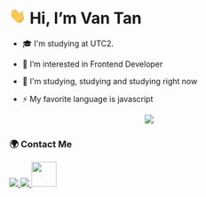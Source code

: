 <!--<img align='right' width=200 src="assets/undraw_feeling_proud.svg"> -->



# <img src="https://raw.githubusercontent.com/ABSphreak/ABSphreak/master/gifs/Hi.gif" width="30px"> Hi, I’m Van Tan

- 🎓 I'm studying at UTC2.

- 👀 I’m interested in Frontend Developer

- 🌱 I'm studying, studying and studying right now

- ⚡ My favorite language is javascript



<!-- 
I am **Web Developer**.

- 🔭 I'm currently working with [TypeScript](https://www.typescriptlang.org/), [Angular](https://angular.io/), [React](https://reactjs.org/) / [Next.js](https://nextjs.org/) and [NodeJS](https://nodejs.org/en/);
- 🌱 I'm currently learning [React Native](https://reactnative.dev/) and [AWS](https://aws.amazon.com/);
- 😄 I have a lot of hobbies like: 🎶 listen to music, 🧑‍🍳 cook, 🎮 play chess and CSGO...-->

<!-- - **Portfolio:** x0n4d0.dev/portifolio -->
<!-- - **Blog:** x0n4d0.dev/blog -->
<!-- <div>
<img height="180em" src="https://github-readme-stats.vercel.app/api?username=x0n4d0&show_icons=true&theme=dracula&include_all_commits=true&count_private=true"/>
<img height="180em" src="https://github-readme-stats.vercel.app/api/top-langs/?username=x0n4d0&layout=compact&langs_count=16&theme=dracula"/>
</div>-->
<!-- 
### **Some languages ​​/ technologies and tools:**

<code><img alt="JavaScript" title="JavScript" height="40" src="https://raw.githubusercontent.com/github/explore/80688e429a7d4ef2fca1e82350fe8e3517d3494d/topics/javascript/javascript.png"></code>
<code><img alt="TypeScript" title="TypeScript" height="40" src="https://user-images.githubusercontent.com/38081852/87239831-f8f7b100-c3e9-11ea-92df-5d7c8c4458d2.png"></code>
<code><img alt="CSS" title="CSS" height="50" src="https://user-images.githubusercontent.com/38081852/87240029-0f067100-c3ec-11ea-8075-74e821ece9c0.png"></code>
<code><img alt="HTML" title="HTML" height="50" src="https://user-images.githubusercontent.com/38081852/87240030-0f9f0780-c3ec-11ea-8370-829ea755b6e9.png"></code>
<code><img alt="React / React Native" title="React / React Native" height="45" src="https://raw.githubusercontent.com/github/explore/80688e429a7d4ef2fca1e82350fe8e3517d3494d/topics/react/react.png"></code>
<code><img alt="React / React Native" title="Angular" height="45" src="https://user-images.githubusercontent.com/38081852/120406321-f0b9a480-c320-11eb-8bb8-6f22e95a8eff.png"></code>
<code><img alt="NodeJS" title="NodeJS" height="40" src="https://raw.githubusercontent.com/github/explore/80688e429a7d4ef2fca1e82350fe8e3517d3494d/topics/nodejs/nodejs.png"></code>
<code><img alt="Bash" title="Shell Script Bash" height="40" src="https://user-images.githubusercontent.com/38081852/87240002-bcc55000-c3eb-11ea-8dcd-050031c509b4.png"></code>
<code><img alt="C" title="C" height="48" src="https://user-images.githubusercontent.com/89144002/130182574-e0b29bee-4847-4042-b8e4-3b2da6e05def.png"></code>
<code><img alt="C++" title="C++" height="48" src="https://user-images.githubusercontent.com/89144002/130181927-6c486807-0114-44ea-8e28-b0b9e3cdba5b.png"></code>

<div align=center>-->

<p align="center">
   <img width="500px" src="https://media.giphy.com/media/Ah3zHH7hvsSB2/giphy.gif">
   
   
### 🌍 **Contact Me**
<a href="https://www.facebook.com/profile.php?id=100033670082606" target="_blank">
<img width=45 src="https://user-images.githubusercontent.com/89144002/130182694-e7b157f0-3e33-441d-9ccd-10f40b74df6e.png">
</a>  

<a href="https://www.instagram.com/vntn2508/" target="_blank">
<img width=45 src="https://user-images.githubusercontent.com/38081852/86829800-3adfca80-c06b-11ea-866a-4b6e716f7ed0.png">
</a>

<a href="mailto:buivantan25082001@gmail.com" target="_blank">
<img width=45 height=45 src="https://user-images.githubusercontent.com/38081852/86829797-39ae9d80-c06b-11ea-9b5e-c9ade9446951.png">
</a>
</p>
</div>
